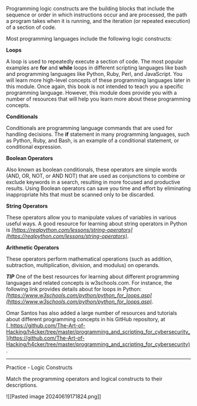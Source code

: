 
Programming logic constructs are the building blocks that include the sequence or order in which instructions occur and are processed, the path a program takes when it is running, and the iteration (or repeated execution) of a section of code.

Most programming languages include the following logic constructs:

**Loops** 

A loop is used to repeatedly execute a section of code. The most popular examples are **for** and **while** loops in different scripting languages like bash and programming languages like Python, Ruby, Perl, and JavaScript. You will learn more high-level concepts of these programming languages later in this module. Once again, this book is not intended to teach you a specific programming language. However, this module does provide you with a number of resources that will help you learn more about these programming concepts.


**Conditionals**

Conditionals are programming language commands that are used for handling decisions. The **if** statement in many programming languages, such as Python, Ruby, and Bash, is an example of a conditional statement, or conditional expression.

**Boolean Operators**

Also known as boolean conditionals, these operators are simple words (AND, OR, NOT, or AND NOT) that are used as conjunctions to combine or exclude keywords in a search, resulting in more focused and productive results. Using Boolean operators can save you time and effort by eliminating inappropriate hits that must be scanned only to be discarded.

**String Operators**

These operators allow you to manipulate values of variables in various useful ways. A good resource for learning about string operators in Python is _[https://realpython.com/lessons/string-operators](https://realpython.com/lessons/string-operators)_.

**Arithmetic Operators**

These operators perform mathematical operations (such as addition, subtraction, multiplication, division, and modulus) on operands.

***TIP*** One of the best resources for learning about different programming languages and related concepts is w3schools.com. For instance, the following link provides details about for loops in Python: _[https://www.w3schools.com/python/python_for_loops.asp](https://www.w3schools.com/python/python_for_loops.asp)_.

Omar Santos has also added a large number of resources and tutorials about different programming concepts in his GitHub repository, at [_https://github.com/The-Art-of-Hacking/h4cker/tree/master/programming_and_scripting_for_cybersecurity_](https://github.com/The-Art-of-Hacking/h4cker/tree/master/programming_and_scripting_for_cybersecurity).

---

Practice - Logic Constructs

Match the programming operators and logical constructs to their descriptions.

![[Pasted image 20240619171824.png]]

